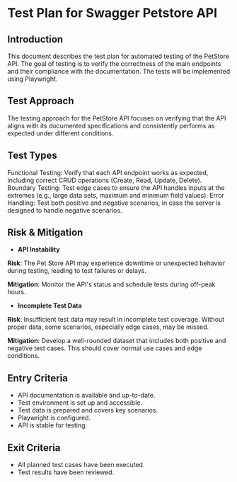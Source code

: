 # Test Plan for Swagger Petstore API

## Introduction
This document describes the test plan for automated testing of the PetStore API. The goal of testing is to verify
the correctness of the main endpoints and their compliance with the documentation.
The tests will be implemented using Playwright.

## Test Approach
The testing approach for the PetStore API focuses on verifying that the API aligns with its documented specifications and consistently performs as expected under different conditions.

## Test Types
Functional Testing: Verify that each API endpoint works as expected, including correct CRUD operations (Create, Read, Update, Delete). 
Boundary Testing: Test edge cases to ensure the API handles inputs at the extremes (e.g., large data sets, maximum and minimum field values).
Error Handling: Test both positive and negative scenarios, in case the server is designed to handle negative scenarios.

## Risk & Mitigation
- **API Instability**

**Risk**: The Pet Store API may experience downtime or unexpected behavior during testing, leading to test failures or delays.

**Mitigation**: Monitor the API's status and schedule tests during off-peak hours.

- **Incomplete Test Data**

**Risk**: Insufficient test data may result in incomplete test coverage. Without proper data, some scenarios, especially edge cases, may be missed.

**Mitigation**: Develop a well-rounded dataset that includes both positive and negative test cases. This should cover normal use cases and edge conditions.

## Entry Criteria
- API documentation is available and up-to-date.
- Test environment is set up and accessible.
- Test data is prepared and covers key scenarios.
- Playwright is configured.
- API is stable for testing.

## Exit Criteria
- All planned test cases have been executed.
- Test results have been reviewed.